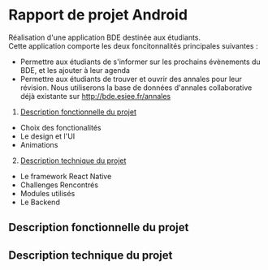 # Rapport de projet Android
Réalisation d'une application BDE destinée aux étudiants.  
Cette application comporte les deux foncitonnalités principales suivantes :
- Permettre aux étudiants de s'informer sur les prochains évènements du BDE, et les ajouter à leur agenda
- Permettre aux étudiants de trouver et ouvrir des annales pour leur révision. Nous utiliserons la base de données d'annales collaborative déjà existante sur http://bde.esiee.fr/annales

1. [Description fonctionnelle du projet](#description-fonctionnelle-du-projet)
  - Choix des fonctionalités
  - Le design et l'UI
  - Animations
2. [Description technique du projet](#description-technique-du-projet)
  - Le framework React Native
  - Challenges Rencontrés
  - Modules utilisés
  - Le Backend

## Description fonctionnelle du projet


## Description technique du projet
